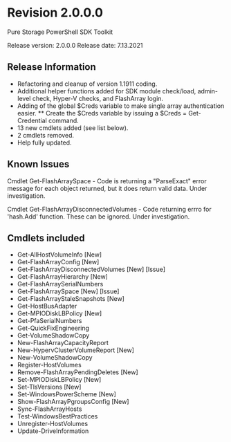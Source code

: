 # Revision 2.0.0.0

Pure Storage PowerShell SDK Toolkit

Release version: 2.0.0.0
Release date: 7.13.2021

## Release Information

* Refactoring and cleanup of version 1.1911 coding.
* Additional helper functions added for SDK module check/load, admin-level check, Hyper-V checks, and FlashArray login.
* Adding of the global $Creds variable to make single array authentication easier.
** Create the $Creds variable by issuing a $Creds = Get-Credential command.
* 13 new cmdlets added (see list below).
* 2 cmdlets removed.
* Help fully updated.

## Known Issues

Cmdlet Get-FlashArraySpace - Code is returning a "ParseExact" error message for each object returned, but it does return valid data. Under investigation.

Cmdlet Get-FlashArrayDisconnectedVolumes - Code returning errro for 'hash.Add' function. These can be ignored. Under investigation.

## Cmdlets included

* Get-AllHostVolumeInfo  [New]
* Get-FlashArrayConfig  [New]
* Get-FlashArrayDisconnectedVolumes  [New] [Issue]
* Get-FlashArrayHierarchy  [New]
* Get-FlashArraySerialNumbers
* Get-FlashArraySpace  [New] [Issue]
* Get-FlashArrayStaleSnapshots [New]
* Get-HostBusAdapter
* Get-MPIODiskLBPolicy [New]
* Get-PfaSerialNumbers
* Get-QuickFixEngineering
* Get-VolumeShadowCopy
* New-FlashArrayCapacityReport
* New-HypervClusterVolumeReport  [New]
* New-VolumeShadowCopy
* Register-HostVolumes
* Remove-FlashArrayPendingDeletes  [New]
* Set-MPIODiskLBPolicy  [New]
* Set-TlsVersions  [New]
* Set-WindowsPowerScheme [New]
* Show-FlashArrayPgroupsConfig  [New]
* Sync-FlashArrayHosts
* Test-WindowsBestPractices
* Unregister-HostVolumes
* Update-DriveInformation
